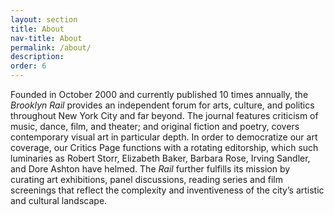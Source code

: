 ```yaml
---
layout: section
title: About
nav-title: About
permalink: /about/
description:
order: 6
---
```


Founded in October 2000 and currently published 10 times annually, the _Brooklyn Rail_ provides an independent forum for arts, culture, and politics throughout New York City and far beyond. The journal features criticism of music, dance, film, and theater; and original fiction and poetry, covers contemporary visual art in particular depth. In order to democratize our art coverage, our Critics Page functions with a rotating editorship, which such luminaries as Robert Storr, Elizabeth Baker, Barbara Rose, Irving Sandler, and Dore Ashton have helmed. The _Rail_ further fulfills its mission by curating art exhibitions, panel discussions, reading series and film screenings that reflect the complexity and inventiveness of the city’s artistic and cultural landscape.

